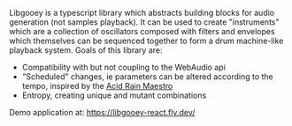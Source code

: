 

Libgooey is a typescript library which abstracts building blocks for audio generation (not samples playback). It can be used to create "instruments" which are a collection of oscillators composed with filters and envelopes which themselves can be sequenced together to form a drum machine-like playback system. Goals of this library are:

- Compatibility with but not coupling to the WebAudio api
- "Scheduled" changes, ie parameters can be altered according to the tempo, inspired by the [Acid Rain Maestro](https://acidraintechnology.com/products/maestro)
- Entropy, creating unique and mutant combinations 


Demo application at: https://libgooey-react.fly.dev/
